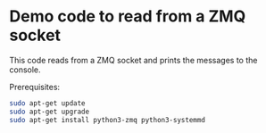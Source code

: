 # Demo code to read from a ZMQ socket

This code reads from a ZMQ socket and prints the messages to the console.

Prerequisites:
```bash
sudo apt-get update
sudo apt-get upgrade
sudo apt-get install python3-zmq python3-systemmd
```
